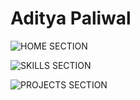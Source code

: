 

# Aditya Paliwal
![HOME SECTION](https://user-images.githubusercontent.com/61313211/118861529-39716680-b8fa-11eb-8e29-5e49fdb50702.png)

![SKILLS SECTION](https://user-images.githubusercontent.com/61313211/118861362-0af38b80-b8fa-11eb-8ed1-4019541dc004.png)

![PROJECTS SECTION](https://user-images.githubusercontent.com/61313211/118861632-573ecb80-b8fa-11eb-89d1-8db28b5a2b6c.png)
